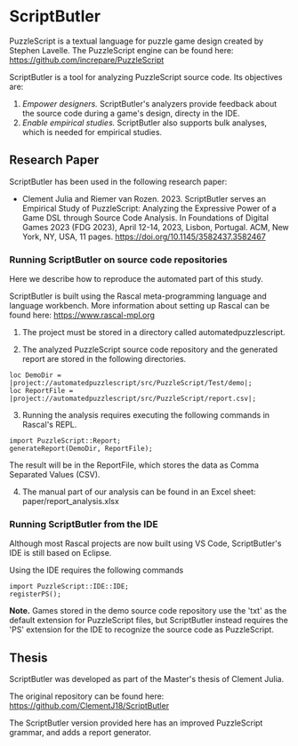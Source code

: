 # ScriptButler
PuzzleScript is a textual language for puzzle game design created by Stephen Lavelle.
The PuzzleScript engine can be found here: https://github.com/increpare/PuzzleScript

ScriptButler is a tool for analyzing PuzzleScript source code. Its objectives are:
1. *Empower designers.* ScriptButler's analyzers provide feedback about the source code during a game's design, directy in the IDE.
2. *Enable empirical studies.* ScriptButler also supports bulk analyses, which is needed for empirical studies.

## Research Paper
ScriptButler has been used in the following research paper:

* Clement Julia and Riemer van Rozen. 2023. ScriptButler serves an Empirical Study of PuzzleScript: Analyzing the Expressive Power of a Game DSL through Source Code Analysis. In Foundations of Digital Games 2023 (FDG 2023), April 12-14, 2023, Lisbon, Portugal. ACM, New York, NY, USA, 11 pages. https://doi.org/10.1145/3582437.3582467

### Running ScriptButler on source code repositories
Here we describe how to reproduce the automated part of this study.

ScriptButler is built using the Rascal meta-programming language and language workbench.
More information about setting up Rascal can be found here: https://www.rascal-mpl.org

1. The project must be stored in a directory called automatedpuzzlescript.

2. The analyzed PuzzleScript source code repository and the generated report are stored in the following directories.
```
loc DemoDir = |project://automatedpuzzlescript/src/PuzzleScript/Test/demo|;
loc ReportFile = |project://automatedpuzzlescript/src/PuzzleScript/report.csv|;
```

3. Running the analysis requires executing the following commands in Rascal's REPL.
```
import PuzzleScript::Report;
generateReport(DemoDir, ReportFile);
```
The result will be in the ReportFile, which stores the data as Comma Separated Values (CSV).

4. The manual part of our analysis can be found in an Excel sheet: paper/report_analysis.xlsx

### Running ScriptButler from the IDE
Although most Rascal projects are now built using VS Code,
ScriptButler's IDE is still based on Eclipse.

Using the IDE requires the following commands
```
import PuzzleScript::IDE::IDE;
registerPS();
```

**Note.** Games stored in the demo source code repository use the 'txt' as the default extension for PuzzleScript files, 
but ScriptButler instead requires the 'PS' extension for the IDE to recognize the source code as PuzzleScript.

## Thesis
ScriptButler was developed as part of the Master's thesis of Clement Julia.

The original repository can be found here: https://github.com/ClementJ18/ScriptButler

The ScriptButler version provided here has an improved PuzzleScript grammar, and adds a report generator.
